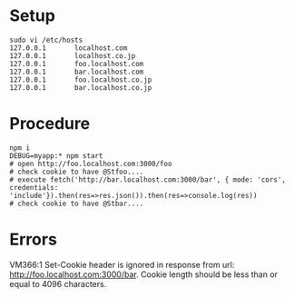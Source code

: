 # Setup

```
sudo vi /etc/hosts
127.0.0.1       localhost.com
127.0.0.1       localhost.co.jp
127.0.0.1       foo.localhost.com
127.0.0.1       bar.localhost.com
127.0.0.1       foo.localhost.co.jp
127.0.0.1       bar.localhost.co.jp
```

# Procedure

```
npm i
DEBUG=myapp:* npm start
# open http://foo.localhost.com:3000/foo
# check cookie to have @Stfoo....
# execute fetch('http://bar.localhost.com:3000/bar', { mode: 'cors', credentials: 'include'}).then(res=>res.json()).then(res=>console.log(res))
# check cookie to have @Stbar....
```

# Errors

VM366:1 Set-Cookie header is ignored in response from url: http://foo.localhost.com:3000/bar. Cookie length should be less than or equal to 4096 characters.
